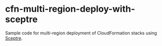 # cfn-multi-region-deploy-with-sceptre

Sample code for multi-region deployment of CloudFormation stacks using [Sceptre](https://github.com/Sceptre/sceptre).

